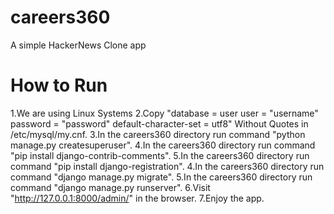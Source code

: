 # careers360
A simple HackerNews Clone app

# How to Run

1.We are using Linux Systems
2.Copy "database = user user = "username" password = "password" default-character-set = utf8" Without Quotes in /etc/mysql/my.cnf.
3.In the careers360 directory run command "python manage.py createsuperuser".
4.In the careers360 directory run command "pip install django-contrib-comments".
5.In the careers360 directory run command "pip install django-registration".
4.In the careers360 directory run command "django manage.py migrate". 
5.In the careers360 directory run command "django manage.py runserver". 
6.Visit "http://127.0.0.1:8000/admin/" in the browser. 
7.Enjoy the app.
